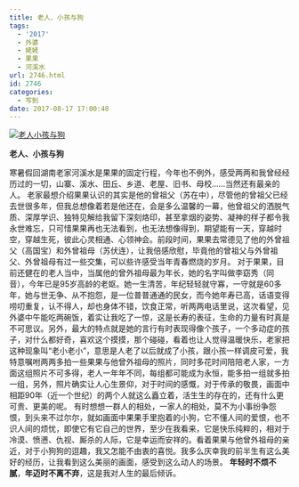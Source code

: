 ```yaml
---
title: 老人、小孩与狗
tags:
  - '2017'
  - 外婆
  - 姥姥
  - 果果
  - 河溪水
url: 2746.html
id: 2746
categories:
  - 写到
date: 2017-08-17 17:00:48
---
```


[![老人小孩与狗](http://photo.guolaijie.com/rooufer/uploads/2017/08/老人小孩与狗.jpg)](http://photo.guolaijie.com/rooufer/uploads/2017/08/老人小孩与狗.jpg)

**老人、小孩与狗**

寒暑假回湖南老家河溪水是果果的固定行程，今年也不例外，感受两两和我曾经经历过的一切，山寨、溪水、田丘、乡道、老屋、旧书、母校……当然还有最亲的人。 老家最想介绍果果认识的其实是他的曾祖父（苏在中），尽管他的曾祖父已经去世很多年，但我总想像着若是他还在，会是多么温馨的一幕，他曾祖父的洒脱气质、深厚学识、独特见解给我留下深刻烙印，甚至拿烟的姿势、凝神的样子都令我永世难忘，只可惜果果再也无法看到，也无法想像得到，期望能有一天，穿越时空，穿越生死，彼此心灵相通、心领神会。前段时间，果果去常德见了他的外曾祖父（高国宝）和外曾祖母（苏伏连），让我倍感欣慰，毕竟他的曾祖父与外曾祖父、外曾祖母有过一些交集，可以些许感受当年青春燃烧的岁月。 对于果果，目前还健在的老人当中，当属他的曾外祖母最为年长，她的名字叫做李窈秀（同音），今年已是95岁高龄的老妪。她一生清苦，年纪轻轻就守寡，一守就是60多年，她与世无争、从不抱怨，是一位普普通通的民女，而今她年寿已高，话语变得唠叨重复，认不得人，却也身体不错，饮食正常，听两两电话里说，这次看望，见外婆中午能吃两碗饭，着实让我吃了一惊，这是长寿的表征，生命的力量有时真是不可思议。另外，最大的特点就是她的言行有时表现得像个孩子，一个多动症的孩子，对什么都好奇，喜欢这个摸摸，那个碰碰，看着也让人觉得温暖快乐，老家把这种现象叫“老小老小”，意思是人老了以后就成了小孩，跟小孩一样调皮可爱，我特意嘱咐两两多拍一些果果与他曾外祖母的照片，同时多花时间陪陪老人家，一方面这组照片不可多得，老人一年年不同，每组都可能成为永恒，能多拍一组就多拍一组，另外，照片确实让人心生景仰，对于时间的感慨，对于传承的敬畏，画面中相距90年（近一个世纪）的两个人就这么矗立着，活生生的存在的，还有什么更可贵、更美的呢。 有时想想一群人的相处，一家人的相处，莫不为小事纷争怨恨，到头来不过尔尔，就如画面中果果手里抱着的小狗，它不懂人间的爱恨，也不识人间的烦忧，即使它有它自己的世界，至少在我看来，它是快乐纯粹的，相对于冷漠、愤懑、仇视、厮杀的人际，它是幸运而安祥的。看着果果与他曾外祖母的亲近，对于小狗狗的逗趣，我又怎能不由衷的喜悦。我多么庆幸我的前半生有这么美好的经历，让我看到这么美丽的画面，感受到这么动人的场景。 **年轻时不烦不腻**，**年迈时不离不弃**，这是我对人生的最后倾诉。